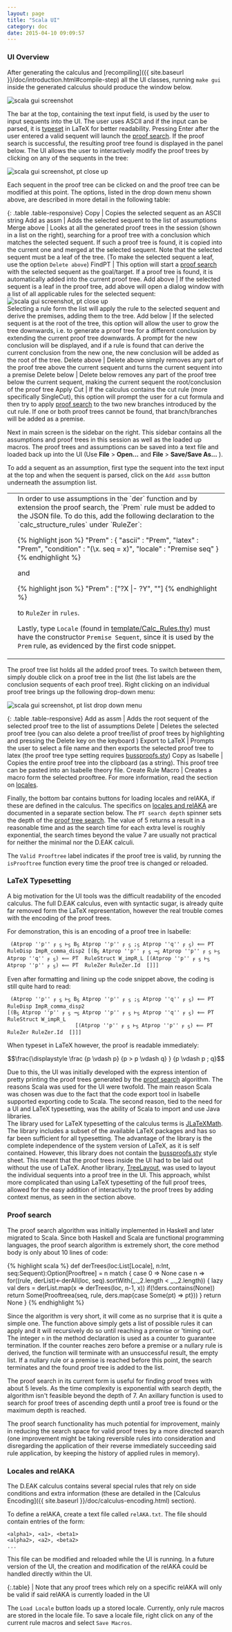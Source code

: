 ```yaml
---
layout: page
title: "Scala UI"
category: doc
date: 2015-04-10 09:09:57
---
```


### UI Overview
After generating the calculus and [recompiling]({{ site.baseurl }}/doc/introduction.html#compile-step) all the UI classes, running `make gui` inside the generated calculus should produce the window below.

![scala gui screenshot](https://raw.githubusercontent.com/goodlyrottenapple/calculus-toolbox/gh-pages/_files/scala_gui_screen1.png)

The bar at the top, containing the text input field, is used by the user to input sequents into the UI. The user uses ASCII and if the input can be parsed, it is [typeset](#latex-typesetting) in LaTeX for better readability. Pressing Enter after the user entered a valid sequent will launch the [proof search](#proof-search). If the proof search is successful, the resulting proof tree found is displayed in the panel below. The UI allows the user to interactively modify the proof trees by clicking on any of the sequents in the tree:

![scala gui screenshot, pt close up](https://raw.githubusercontent.com/goodlyrottenapple/calculus-toolbox/gh-pages/_files/scala_gui_screen2.png)


Each sequent in the proof tree can be clicked on and the proof tree can be modified at this point. The options, listed in the drop down menu shown above, are described in more detail in the following table:

{: .table .table-responsive}
Copy                  | Copies the selected sequent as an ASCII string
Add&nbsp;as&nbsp;assm | Adds the selected sequent to the list of assumptions
Merge&nbsp;above      | Looks at all the generated proof trees in the session (shown in a list on the right), searching for a proof tree with a conclusion which matches the selected sequent. If such a proof tree is found, it is copied into the current one and merged at the selected sequent. Note that the selected sequent must be a leaf of the tree. (To make the selected sequent a leaf, use the option `Delete above`)
FindPT                | This option will start a [proof search](#proof-search) with the selected sequent as the goal/target. If a proof tree is found, it is automatically added into the current proof tree.
Add&nbsp;above        | If the selected sequent is a leaf in the proof tree, add above will open a dialog window with a list of all applicable rules for the selected sequent:<br>![scala gui screenshot, pt close up](https://raw.githubusercontent.com/goodlyrottenapple/calculus-toolbox/gh-pages/_files/scala_gui_screen3.png)<br>Selecting a rule form the list will apply the rule to the selected sequent and derive the premises, adding them to the tree.
Add&nbsp;below        | If the selected sequent is at the root of the tree, this option will allow the user to grow the tree downwards, i.e. to generate a proof tree for a different conclusion by extending the current proof tree downwards. A prompt for the new conclusion will be displayed, and if a rule is found that can derive the current conclusion from the new one, the new conclusion will be added as the root of the tree.
Delete&nbsp;above     | Delete above simply removes any part of the proof tree above the current sequent and turns the current sequent into a premise
Delete&nbsp;below     | Delete below removes any part of the proof tree below the current sequent, making the current sequent the root/conclusion of the proof tree
Apply&nbsp;Cut        | If the calculus contains the cut rule (more specifically SingleCut), this option will prompt the user for a cut formula and then try to apply [proof search](#proof-search) to the two new branches introduced by the cut rule. If one or both proof trees cannot be found, that branch/branches will be added as a premise.


Next in main screen is the sidebar on the right. This sidebar contains all the assumptions and proof trees in this session as well as the loaded up macros. The proof trees and assumptions can be saved into a text file and loaded back up into the UI (Use __File__ > __Open...__ and __File__ > __Save/Save As...__ ). 

To add a sequent as an assumption, first type the sequent into the text input at the top and when the sequent is parsed, click on the `Add assm` button underneath the assumption list.

<table class="table" markdown="0">
<tr>
<td><span class="glyphicon glyphicon-exclamation-sign"></span></td>
<td markdown="1">
In order to use assumptions in the `der` function and by extension the proof search, the `Prem` rule must be added to the JSON file. To do this, add the following declaration to the `calc_structure_rules` under `RuleZer`:

{% highlight json %}
"Prem" : {
    "ascii" : "Prem",
    "latex" : "Prem",
    "condition" : "(\\<lambda>x. seq = x)",
    "locale" : "Premise seq"
}
{% endhighlight %}

and

{% highlight json %}
"Prem" : ["?X |- ?Y", ""]
{% endhighlight %}

to `RuleZer` in `rules`.

Lastly, type `Locale` (found in [template/Calc_Rules.thy](https://github.com/goodlyrottenapple/calculus-toolbox/blob/master/template/Calc_Rules.thy)) must have the constructor `Premise Sequent`, since it is used by the `Prem` rule, as evidenced by the first code snippet.
</td>
</tr>
</table>

The proof tree list holds all the added proof trees. To switch between them, simply double click on a proof tree in the list (the list labels are the conclusion sequents of each proof tree). Right clicking on an individual proof tree brings up the following drop-down menu:

![scala gui screenshot, pt list drop down menu](https://raw.githubusercontent.com/goodlyrottenapple/calculus-toolbox/gh-pages/_files/scala_gui_screen4.png)

{: .table .table-responsive}
Add&nbsp;as&nbsp;assm       | Adds the root sequent of the selected proof tree to the list of assumptions
Delete                      | Deletes the selected proof tree (you can also delete a proof tree/list of proof trees by highlighting and pressing the Delete key on the keyboard )
Export&nbsp;to&nbsp;LaTeX   | Prompts the user to select a file name and then exports the selected proof tree to latex (the proof tree type setting requires [bussproofs.sty](http://math.ucsd.edu/~sbuss/ResearchWeb/bussproofs/))
Copy&nbsp;as&nbsp;Isabelle  | Copies the entire proof tree into the clipboard (as a string). This proof tree can be pasted into an Isabelle theory file.
Create&nbsp;Rule&nbsp;Macro | Creates a macro form the selected prooftree. For more information, read the section on [locales](#locales-and-relaka).

Finally, the bottom bar contains buttons for loading locales and relAKA, if these are defined in the calculus. The specifics on [locales and relAKA](#locales-and-relaka) are documented in a separate section below. The `PT search depth` spinner sets the depth of the [proof tree search](#proof-search). The value of 5 returns a result in a reasonable time and as the search time for each extra level is roughly exponential, the search times beyond the value 7 are usually not practical for neither the minimal nor the D.EAK calculi.

The `Valid Prooftree` label indicates if the proof tree is valid, by running the `isProoftree` function every time the proof tree is changed or reloaded.

### LaTeX Typesetting

A big motivation for the UI tools was the difficult readability of the encoded calculus. The full D.EAK calculus, even with syntactic sugar, is already quite far removed form the LaTeX representation, however the real trouble comes with the encoding of the proof trees.

For demonstration, this is an encoding of a proof tree in Isabelle:
<pre>
<code> (Atprop ''p'' <sub>F</sub> <sub>S</sub> ⊢<sub>S</sub> B<sub>S</sub> Atprop ''p'' <sub>F</sub> <sub>S</sub> ;<sub>S</sub> Atprop ''q'' <sub>F</sub> <sub>S</sub>) ⟸ PT  RuleDisp ImpR_comma_disp2 [(B<sub>S</sub> Atprop ''p'' <sub>F</sub> <sub>S</sub> →<sub>S</sub> Atprop ''p'' <sub>F</sub> <sub>S</sub> ⊢<sub>S</sub> Atprop ''q'' <sub>F</sub> <sub>S</sub>) ⟸ PT  RuleStruct W_impR_L [(Atprop ''p'' <sub>F</sub> <sub>S</sub> ⊢<sub>S</sub> Atprop ''p'' <sub>F</sub> <sub>S</sub>) ⟸ PT  RuleZer RuleZer.Id  []]]</code>
</pre>

Even after formatting and lining up the code snippet above, the coding is still quite hard to read:

<pre>
<code> (Atprop ''p'' <sub>F</sub> <sub>S</sub> ⊢<sub>S</sub> B<sub>S</sub> Atprop ''p'' <sub>F</sub> <sub>S</sub> ;<sub>S</sub> Atprop ''q'' <sub>F</sub> <sub>S</sub>) ⟸ PT  RuleDisp ImpR_comma_disp2  
[(B<sub>S</sub> Atprop ''p'' <sub>F</sub> <sub>S</sub> →<sub>S</sub> Atprop ''p'' <sub>F</sub> <sub>S</sub> ⊢<sub>S</sub> Atprop ''q'' <sub>F</sub> <sub>S</sub>) ⟸ PT  RuleStruct W_impR_L
                      [(Atprop ''p'' <sub>F</sub> <sub>S</sub> ⊢<sub>S</sub> Atprop ''p'' <sub>F</sub> <sub>S</sub>) ⟸ PT  RuleZer RuleZer.Id  []]]</code>
</pre>

When typeset in LaTeX however, the proof is readable immediately:

$$\frac{\displaystyle \frac
{p \vdash p}
{p > p \vdash q} }
{p \vdash p ; q}$$

Due to this, the UI was initially developed with the express intention of pretty printing the proof trees generated by the [proof search](#proof-search) algorithm. The reasons Scala was used for the UI were twofold. The main reason Scala was chosen was due to the fact that the code export tool in Isabelle supported exporting code to Scala. The second reason, tied to the need for a UI and LaTeX typesetting, was the ability of Scala to import and use Java libraries.  
The library used for LaTeX typesetting of the calculus terms is [JLaTeXMath](http://forge.scilab.org/index.php/p/jlatexmath/). The library includes a subset of the available LaTeX packages and has so far been sufficient for all typesetting. The advantage of the library is the complete independence of the system version of LaTeX, as it is self contained. However, this library does not contain the [bussproofs.sty](http://math.ucsd.edu/~sbuss/ResearchWeb/bussproofs/) style sheet. This meant that the proof trees inside the UI had to be laid out without the use of LaTeX. Another library, [TreeLayout](http://treelayout.sourceforge.net/), was used to layout the individual sequents into a proof tree in the UI. This approach, whilst more complicated than using LaTeX typesetting of the full proof trees, allowed for the easy addition of interactivity to the proof trees by adding context menus, as seen in the section above.

### Proof search

The proof search algorithm was initially implemented in Haskell and later migrated to Scala. Since both Haskell and Scala are functional programming languages, the proof search algorithm is extremely short, the core method body is only about 10 lines of code:

{% highlight scala %}
def derTrees(loc:List[Locale], n:Int, seq:Sequent):Option[Prooftree] = n match {
case 0 => None
case n => 
    for((rule, derList)<-derAll(loc, seq).sortWith(_._2.length < _._2.length)) {
        lazy val ders = derList.map(x => derTrees(loc, n-1, x))
        if(!ders.contains(None))
            return Some(Prooftreea(seq, rule, ders.map{case Some(pt) => pt}))
    }
    return None
}
{% endhighlight %}

Since the algorithm is very short, it will come as no surprise that it is quite a simple one. The function above simply gets a list of possible rules it can apply and it will recursively do so until reaching a premise or 'timing out'. The integer `n` in the method declaration is used as a counter to guarantee termination. If the counter reaches zero before a premise or a nullary rule is derived, the function will terminate with an unsuccessful result, the empty list. If a nullary rule or a premise is reached before this point, the search terminates and the found proof tree is added to the list.  

The proof search in its current form is useful for finding proof trees with about 5 levels. As the time complexity is exponential with search depth, the algorithm isn't feasible beyond the depth of 7. An axillary function is used to search for proof trees of ascending depth until a proof tree is found or the maximum depth is reached. 

The proof search functionality has much potential for improvement, mainly in reducing the search space for valid proof trees by a more directed search (one improvement might be taking reversible rules into consideration and disregarding the application of their reverse immediately succeeding said rule application, by keeping the history of applied rules in memory).

### Locales and relAKA

The D.EAK calculus contains several special rules that rely on side conditions and extra information (these are detailed in the [Calculus Encoding]({{ site.baseurl }}/doc/calculus-encoding.html) section). 

To define a relAKA, create a text file called `relAKA.txt`. The file should contain entries of the form:

~~~
<alpha1>, <a1>, <beta1>
<alpha2>, <a2>, <beta2>
...
~~~

This file can be modified and reloaded while the UI is running. In a future version of the UI, the creation and modification of the relAKA could be handled directly within the UI.

{:.table}
<span class="glyphicon glyphicon-info-sign"></span> | Note that any proof trees which rely on a specific relAKA will only be valid if said relAKA is currently loaded in the UI


The `Load Locale` button loads up a stored locale. Currently, only rule macros are stored in the locale file. To save a locale file, right click on any of the current rule macros and select `Save Macros`.